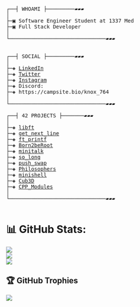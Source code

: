 <pre>

┌──┤ WHOAMI ├─────────▰▰▰
│
├─▣ Software Engineer Student at 1337 Med
├─▣ Full Stack Developer
│
└───────────────────────────────▰▰▰
<!-- ├─▣ I love to dig deep into complex problems and attempt to find the simplest yet the most effecient solution.
├─▣ Interested in low-level Programming, CyberSecurity, DevOps, Netwroking, Cloud and AI. -->

┌──┤ SOCIAL ├─────────▰▰▰
│
├─◈ <a href="">LinkedIn</a>
├─◈ <a href="">Twitter</a>
├─◈ <a href="">Instagram</a>
├─◈ Discord:
├─◈ https://campsite.bio/knox_764
│
└───────────────────────────────▰▰▰

┌──┤ 42 PROJECTS ├───────▰▰▰
│
├─◈ <a href="">libft</a>
├─◈ <a href="">get_next_line</a>
├─◈ <a href="">ft_printf</a>
├─◈ <a href="">Born2beRoot</a>
├─◈ <a href="">minitalk</a>
├─◈ <a href="">so_long</a>
├─◈ <a href="">push_swap</a>
├─◈ <a href="">Philosophers</a>
├─◈ <a href="">minishell</a>
├─◈ <a href="">Cub3D</a>
├─◈ <a href="">CPP_Modules</a>
│
└───────────────────────────────▰▰▰

</pre>

# 📊 GitHub Stats:
![](https://github-readme-stats.vercel.app/api?username=siiine-764&theme=dark&hide_border=false&include_all_commits=false&count_private=false)<br/>
![](https://github-readme-streak-stats.herokuapp.com/?user=siiine-764&theme=dark&hide_border=false)<br/>
![](https://github-readme-stats.vercel.app/api/top-langs/?username=siiine-764&theme=dark&hide_border=false&include_all_commits=false&count_private=false&layout=compact)

## 🏆 GitHub Trophies
![](https://github-profile-trophy.vercel.app/?username=siiine-764&theme=radical&no-frame=false&no-bg=true&margin-w=4)











